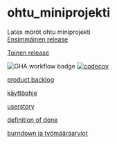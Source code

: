 # ohtu_miniprojekti
Latex möröt ohtu miniprojekti  
[Ensimmäinen release](https://github.com/hartonenolli/ohtu_miniprojekti/releases/tag/v1.0.0)  

[Toinen release](https://github.com/hartonenolli/ohtu_miniprojekti/releases/tag/v2.0.0)
  
![GHA workflow badge](https://github.com/hartonenolli/ohtu_miniprojekti/workflows/CI/badge.svg)
[![codecov](https://codecov.io/gh/hartonenolli/ohtu_miniprojekti/branch/main/graph/badge.svg?token=F09JGyBYmZ)](https://codecov.io/gh/hartonenolli/ohtu_miniprojekti)

[product backlog](https://github.com/users/hartonenolli/projects/1)

[käyttöohje](https://github.com/hartonenolli/ohtu_miniprojekti/blob/main/dokumentaatio/kaytto_ohje.md)

[userstory](https://github.com/hartonenolli/ohtu_miniprojekti/blob/main/dokumentaatio/userstory.md)

[definition of done](https://github.com/hartonenolli/ohtu_miniprojekti/blob/main/dokumentaatio/definition_of_done.md)

[burndown ja työmääräarviot](https://helsinkifi-my.sharepoint.com/:x:/g/personal/katakris_ad_helsinki_fi/EbP8F7BvYYBBqDhL_v3D42oBdMWc0VdeyTp1U0iYc5WA1g?e=jKhmDh)

